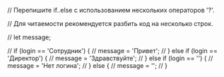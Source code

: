 // Перепишите if..else с использованием нескольких операторов '?'.

// Для читаемости рекомендуется разбить код на несколько строк.

// let message;

// if (login == 'Сотрудник') {
//   message = 'Привет';
// } else if (login == 'Директор') {
//   message = 'Здравствуйте';
// } else if (login == '') {
//   message = 'Нет логина';
// } else {
//   message = '';
// }